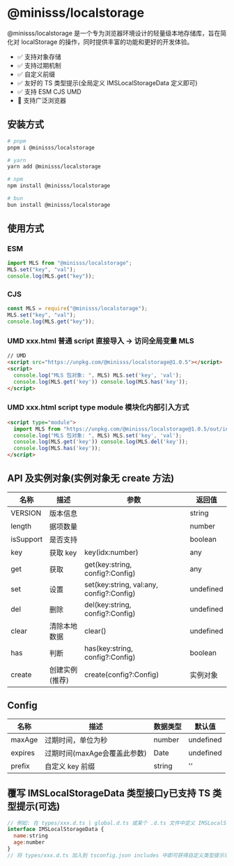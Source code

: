 # @minisss/localstorage

@minisss/localstorage 是一个专为浏览器环境设计的轻量级本地存储库，旨在简化对 localStorage 的操作，同时提供丰富的功能和更好的开发体验。

- ✅ 支持对象存储
- ✅ 支持过期机制
- ✅ 自定义前缀
- ✅ 友好的 TS 类型提示(全局定义 IMSLocalStorageData 定义即可)
- ✅ 支持 ESM CJS UMD
- 🤡 支持广泛浏览器

## 安装方式

```bash
# pnpm
pnpm i @minisss/localstorage

# yarn
yarn add @minisss/localstorage

# npm
npm install @minisss/localstorage

# bun
bun install @minisss/localstorage
```

## 使用方式

### ESM

```js
import MLS from "@minisss/localstorage";
MLS.set("key", "val");
console.log(MLS.get("key"));
```

### CJS

```js
const MLS = require("@minisss/localstorage");
MLS.set("key", "val");
console.log(MLS.get("key"));
```

### UMD xxx.html 普通 script 直接导入 -> 访问全局变量 MLS

```html
// UMD
<script src="https://unpkg.com/@minisss/localstorage@1.0.5"></script>
<script>
  console.log("MLS 包对象: ", MLS) MLS.set('key', 'val');
  console.log(MLS.get('key')) console.log(MLS.has('key'));
</script>
```

### UMD xxx.html script type module 模块化内部引入方式

```html
<script type="module">
  import MLS from "https://unpkg.com/@minisss/localstorage@1.0.5/out/index.esm.js";
  console.log("MLS 包对象: ", MLS) MLS.set('key', 'val');
  console.log(MLS.get('key')) console.log(MLS.del('key'));
  console.log(MLS.has('key'));
</script>
```

## API 及实例对象(实例对象无 create 方法)

| 名称      | 描述           | 参数                                     | 返回值    |
| --------- | -------------- | ---------------------------------------- | --------- |
| VERSION   | 版本信息       |                                          | string    |
| length    | 据项数量       |                                          | number    |
| isSupport | 是否支持       |                                          | boolean   |
| key       | 获取 key       | key(idx:number)                          | any       |
| get       | 获取           | get(key:string, config?:Config)          | any       |
| set       | 设置           | set(key:string, val:any, config?:Config) | undefined |
| del       | 删除           | del(key:string, config?:Config)          | undefined |
| clear     | 清除本地数据   | clear()                                  | undefined |
| has       | 判断           | has(key:string, config?:Config)          | boolean   |
| create    | 创建实例(推荐) | create(config?:Config)                   | 实例对象  |

## Config

| 名称    | 描述                         | 数据类型 | 默认值    |
| ------- | ---------------------------- | -------- | --------- |
| maxAge  | 过期时间，单位为秒           | number   | undefined |
| expires | 过期时间(maxAge会覆盖此参数) | Date     | undefined |
| prefix  | 自定义 key 前缀              | string   | ''        |

## 覆写 IMSLocalStorageData 类型接口y已支持 TS 类型提示(可选)

```js
// 例如: 在 types/xxx.d.ts | global.d.ts 或某个 .d.ts 文件中定义 IMSLocalStorageData 类型接口
interface IMSLocalStorageData {
  name:string
  age:number
}
// 将 types/xxx.d.ts 加入到 tsconfig.json includes 中即可获得自定义类型提示功能
```
